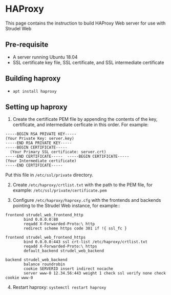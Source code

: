 # HAProxy

This page contains the instruction to build HAProxy Web server for use with Strudel Web

## Pre-requisite
- A server running Ubuntu 18.04
- SSL certificate key file, SSL certificate, and SSL intermediate certificate

## Building haproxy
- `apt install haproxy`

## Setting up haproxy
1. Create the certificate PEM file by appending the contents of the key, certificate, and intermediate cerficate in this order. For example:
```
-----BEGIN RSA PRIVATE KEY----- 
(Your Private Key: server.key) 
-----END RSA PRIVATE KEY----- 
-----BEGIN CERTIFICATE----- 
  (Your Primary SSL certificate: server.crt)
-----END CERTIFICATE-----  -----BEGIN CERTIFICATE----- 
(Your Intermediate certificate) 
-----END CERTIFICATE----- 
```
Put this file in `/etc/ssl/private` directory.  

2. Create `/etc/haproxy/crtlist.txt` with the path to the PEM file, for example:
`/etc/ssl/private/certificate.pem` 

3. Configure `/etc/haproxy/haproxy.cfg` with the frontends and backends pointing to the Strudel Web instance, for example::
```
frontend strudel_web_frontend_http
        bind 0.0.0.0:80
        reqadd X-Forwarded-Proto:\ http
        redirect scheme https code 301 if !{ ssl_fc }

frontend strudel_web_frontend_https
        bind 0.0.0.0:443 ssl crt-list /etc/haproxy/crtlist.txt
        reqadd X-Forwarded-Proto:\ https
        default_backend strudel_web_backend

backend strudel_web_backend
        balance roundrobin
        cookie SERVERID insert indirect nocache
        server www-0 12.34.56:443 weight 1 check ssl verify none check cookie www-0
``` 

4. Restart haproxy: `systemctl restart haproxy`
        


